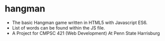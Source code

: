 # hangman

* The basic Hangman game written in HTML5 with Javascript ES6.
* List of words can be found within the JS file.
* A Project for CMPSC 421 (Web Development) At Penn State Harrisburg
